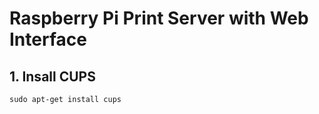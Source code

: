 # Raspberry Pi Print Server with Web Interface


## 1. Insall CUPS

```
sudo apt-get install cups
```
